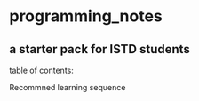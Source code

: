 # programming_notes

## a starter pack for ISTD students
table of contents:

Recommned learning sequence

